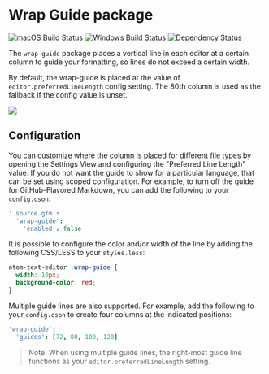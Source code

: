 # Wrap Guide package
[![macOS Build Status](https://travis-ci.org/atom/wrap-guide.svg?branch=master)](https://travis-ci.org/atom/wrap-guide)
[![Windows Build Status](https://ci.appveyor.com/api/projects/status/5qk1io3uar5j8hol/branch/master?svg=true)](https://ci.appveyor.com/project/Atom/wrap-guide/branch/master)
[![Dependency Status](https://david-dm.org/atom/wrap-guide.svg)](https://david-dm.org/atom/wrap-guide)

The `wrap-guide` package places a vertical line in each editor at a certain column to guide your formatting, so lines do not exceed a certain width.

By default, the wrap-guide is placed at the value of `editor.preferredLineLength` config setting. The 80th column is used as the fallback if the config value is unset.

![](https://f.cloud.github.com/assets/671378/2241976/dbf6a8f6-9ced-11e3-8fef-d8a226301530.png)

## Configuration

You can customize where the column is placed for different file types by opening the Settings View and configuring the "Preferred Line Length" value. If you do not want the guide to show for a particular language, that can be set using scoped configuration. For example, to turn off the guide for GitHub-Flavored Markdown, you can add the following to your `config.cson`:

```coffeescript
'.source.gfm':
  'wrap-guide':
    'enabled': false
```

It is possible to configure the color and/or width of the line by adding the following CSS/LESS to your `styles.less`:

```css
atom-text-editor .wrap-guide {
  width: 10px;
  background-color: red;
}
```

Multiple guide lines are also supported. For example, add the following to your `config.cson` to create four columns at the indicated positions:

```coffeescript
'wrap-guide':
  'guides': [72, 80, 100, 120]
```

> Note: When using multiple guide lines, the right-most guide line functions as your `editor.preferredLineLength` setting.
